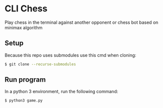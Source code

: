 # CLI Chess
Play chess in the terminal against another opponent or chess bot based on minimax algorithm

## Setup
Because this repo uses submodules use this cmd when cloning:
```bash
$ git clone --recurse-submodules
```

## Run program
In a python 3 environment, run the following command:
```bash
$ python3 game.py
